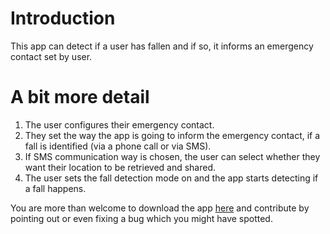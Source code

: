 # Introduction

This app can detect if a user has fallen and if so, it informs an emergency contact set by user.

# A bit more detail

1. The user configures their emergency contact.
2. They set the way the app is going to inform the emergency contact, if a fall is identified (via a phone call or via SMS).
3. If SMS communication way is chosen, the user can select whether they want their location to be retrieved and shared.
4. The user sets the fall detection mode on and the app starts detecting if a fall happens.

You are more than welcome to download the app [here](https://play.google.com/store/apps/details?id=com.sleepycookie.stillstanding) and contribute by pointing out or even fixing a bug which you might have spotted.
